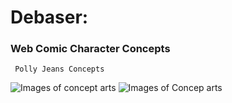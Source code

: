 # Debaser:

### Web Comic Character Concepts

     Polly Jeans Concepts

![Images of concept arts](https://i.imgur.com/N42p4o5.png "Polly Jean") ![Images of Concep arts](https://i.imgur.com/FgEBlVF.png)
